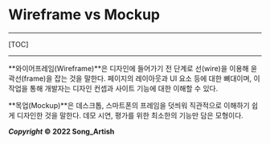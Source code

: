 # Wireframe vs Mockup

---

[TOC]

---



**와이어프레임(Wireframe)**은 디자인에 들어가기 전 단계로 선(wire)을 이용해 윤곽선(frame)을 잡는 것을 말한다. 페이지의 레이아웃과 UI 요소 등에 대한 뼈대이며, 이 작업을 통해 개발자는 디자인 컨셉과 사이트 기능에 대한 이해할 수 있다.

**목업(Mockup)**은 데스크톱, 스마트폰의 프레임을 덧씌워 직관적으로 이해하기 쉽게 디자인한 것을 말한다. 데모 시연, 평가를 위한 최소한의 기능만 담은 모형이다.



***Copyright* © 2022 Song_Artish**